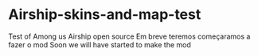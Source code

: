 # Airship-skins-and-map-test
Test of Among us Airship open source
Em breve teremos começaramos a fazer o mod
Soon we will have started to make the mod
